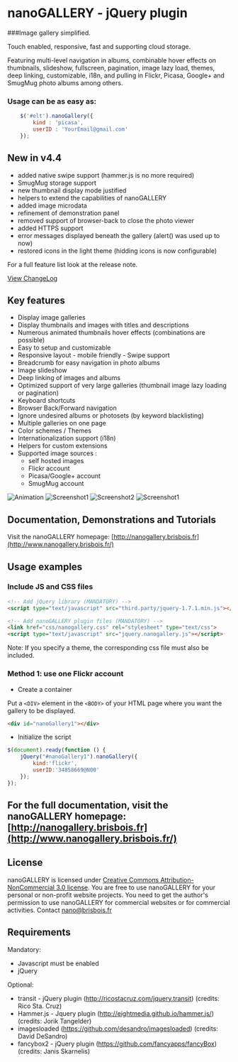 nanoGALLERY - jQuery plugin 
===========

###Image gallery simplified.

Touch enabled, responsive, fast and supporting cloud storage.

Featuring multi-level navigation in albums, combinable hover effects on thumbnails, slideshow, fullscreen, pagination, image lazy load, themes, deep linking, customizable, i18n, and pulling in Flickr, Picasa, Google+ and SmugMug photo albums among others.


### Usage can be as easy as: 
```js
	$('#elt').nanoGallery({
		kind : 'picasa',
		userID : 'YourEmail@gmail.com'
	});
```


New in v4.4
--------
- added native swipe support (hammer.js is no more required)
- SmugMug storage support
- new thumbnail display mode justified
- helpers to extend the capabilities of nanoGALLERY
- added image microdata
- refinement of demonstration panel
- removed support of browser-back to close the photo viewer
- added HTTPS support
- error messages displayed beneath the gallery (alert() was used up to now)
- restored icons in the light theme (hidding icons is now configurable)

For a full feature list look at the release note.


[View ChangeLog](/changelog.md)


Key features
--------
- Display image galleries
- Display thumbnails and images with titles and descriptions
- Numerous animated thumbnails hover effects (combinations are possible)
- Easy to setup and customizable
- Responsive layout - mobile friendly - Swipe support
- Breadcrumb for easy navigation in photo albums
- Image slideshow
- Deep linking of images and albums
- Optimized support of very large galleries (thumbnail image lazy loading or pagination)
- Keyboard shortcuts
- Browser Back/Forward navigation
- Ignore undesired albums or photosets (by keyword blacklisting)
- Multiple galleries on one page
- Color schemes / Themes
- Internationalization support (i18n)
- Helpers for custom extensions
- Supported image sources :
  * self hosted images
  * Flickr account
  * Picasa/Google+ account
  * SmugMug account


![Animation](/doc/nanoGALLERY4_demo.gif?raw=true "Animation")
![Screenshot1](/doc/nanogallery_screenshot.png?raw=true "Screenshot1")
![Screenshot2](/doc/nanoGALLERY4_screenshot7.png?raw=true "Screenshot2")
![Screenshot1](/doc/nanoGALLERY4_screenshot1a.png?raw=true "Screenshot3")

  
Documentation, Demonstrations and Tutorials
-------------

Visit the nanoGALLERY homepage: [http://nanogallery.brisbois.fr](http://www.nanogallery.brisbois.fr/)



Usage examples
-----


### Include JS and CSS files


``` HTML
<!-- Add jQuery library (MANDATORY) -->
<script type="text/javascript" src="third.party/jquery-1.7.1.min.js"></script> 

<!-- Add nanoGALLERY plugin files (MANDATORY) -->
<link href="css/nanogallery.css" rel="stylesheet" type="text/css">
<script type="text/javascript" src="jquery.nanogallery.js"></script>
```

Note: If you specify a theme, the corresponding css file must also be included.

### Method 1: use one Flickr account

* Create a container

Put a ```<DIV>``` element in the ```<BODY>``` of your HTML page where you want the gallery to be displayed.

```html
<div id="nanoGallery1"></div>
```

* Initialize the script

```js
$(document).ready(function () {
	jQuery("#nanoGallery1").nanoGallery({
		kind:'flickr',
		userID:'34858669@N00'
	});
});
```


For the full documentation, visit the nanoGALLERY homepage: [http://nanogallery.brisbois.fr](http://www.nanogallery.brisbois.fr/)
-------------


License
------------
nanoGALLERY is licensed under [Creative Commons Attribution-NonCommercial 3.0 license](http://creativecommons.org/licenses/by-nc/3.0/).
You are free to use nanoGALLERY for your personal or non-profit website projects.
You need to get the author's permission to use nanoGALLERY for commercial websites or for commercial activities. Contact nano@brisbois.fr



Requirements
------------
Mandatory:
* Javascript must be enabled
* jQuery

Optional:
* transit - jQuery plugin (http://ricostacruz.com/jquery.transit) (credits: Rico Sta. Cruz)
* Hammer.js - Jquery plugin (http://eightmedia.github.io/hammer.js/) (credits: Jorik Tangelder)
* imagesloaded (https://github.com/desandro/imagesloaded) (credits: David DeSandro)
* fancybox2 - jQuery plugin (https://github.com/fancyapps/fancyBox) (credits: Janis Skarnelis)

